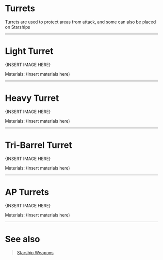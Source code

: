 # Turrets
Turrets are used to protect areas from attack, and some can also be placed on Starships

---
# Light Turret

{INSERT IMAGE HERE}

Materials:
(Insert materials here)

---
# Heavy Turret

{INSERT IMAGE HERE}

Materials:
(Insert materials here)

---
# Tri-Barrel Turret

{INSERT IMAGE HERE}

Materials:
(Insert materials here)

---
# AP Turrets

{INSERT IMAGE HERE}

Materials:
(Insert materials here)

---
# See also
> [Starship Weapons](/Starships/Weapons.md)